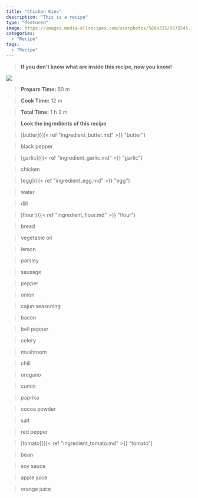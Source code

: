 ```yaml
---
title: "Chicken Kiev"
description: "This is a recipe"
type: "featured"
image: https://images.media-allrecipes.com/userphotos/560x315/5675545.jpg
categories: 
  - "Recipe"
tags: 
  - "Recipe"
---
```



>**If you don't know what are inside this recipe, now you know!**

![](../images/Recipes-Banner.jpg)
> **Prepare Time:** 50 m


> **Cook Time:** 12 m


> **Total Time:** 1 h 2 m

> **Look the ingredients of this recipe**

> [butter]({{< ref "ingredient_butter.md" >}} "butter")

> black pepper

> [garlic]({{< ref "ingredient_garlic.md" >}} "garlic")

> chicken

> [egg]({{< ref "ingredient_egg.md" >}} "egg")

> water

> dill

> [flour]({{< ref "ingredient_flour.md" >}} "flour")

> bread

> vegetable oil

> lemon

> parsley

> sausage

> pepper

> onion

> cajun seasoning

> bacon

> bell pepper

> celery

> mushroom

> chili

> oregano

> cumin

> paprika

> cocoa powder

> salt

> red pepper

> [tomato]({{< ref "ingredient_tomato.md" >}} "tomato")

> bean

> soy sauce

> apple juice

> orange juice

